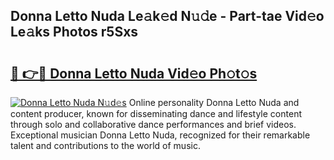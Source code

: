 ## Donna Letto Nuda Le𝚊k𝚎d N𝚞𝚍e - Part-tae Vid𝚎o Le𝚊ks Photos r5Sxs

# <h2><a href="http://fberal.evod.top/?m=Donna+Letto+Nuda">🔗 👉🔴 Donna Letto Nuda Vid𝚎o Ph𝚘t𝚘s</a></h2>

[![Donna Letto Nuda N𝚞d𝚎s](https://i.imgur.com/8V9OHl7.gif)](http://fberal.evod.top/?m=Donna+Letto+Nuda)
Online personality Donna Letto Nuda and content producer, known for disseminating dance and lifestyle content through solo and collaborative dance performances and brief videos. Exceptional musician Donna Letto Nuda, recognized for their remarkable talent and contributions to the world of music. 
